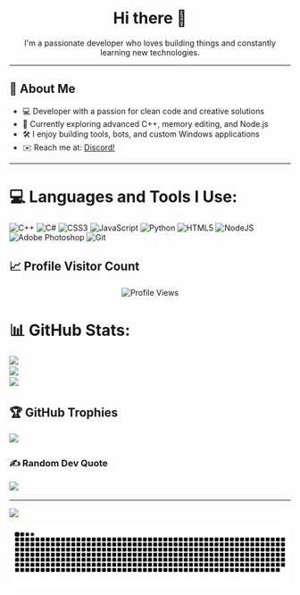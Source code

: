 <h1 align="center">Hi there 👋</h1>
<p align="center">I'm a passionate developer who loves building things and constantly learning new technologies.</p>

---  

## 🚀 About Me

- 💻 Developer with a passion for clean code and creative solutions  
- 🌱 Currently exploring advanced C++, memory editing, and Node.js  
- 🛠️ I enjoy building tools, bots, and custom Windows applications  
- ✉️ Reach me at: [Discord!](https://discord.com/users/252912912375480320)

---

# 💻 Languages and Tools I Use:
![C++](https://img.shields.io/badge/c++-%2300599C.svg?style=for-the-badge&logo=c%2B%2B&logoColor=white) ![C#](https://img.shields.io/badge/c%23-%23239120.svg?style=for-the-badge&logo=csharp&logoColor=white) ![CSS3](https://img.shields.io/badge/css3-%231572B6.svg?style=for-the-badge&logo=css3&logoColor=white) ![JavaScript](https://img.shields.io/badge/javascript-%23323330.svg?style=for-the-badge&logo=javascript&logoColor=%23F7DF1E) ![Python](https://img.shields.io/badge/python-3670A0?style=for-the-badge&logo=python&logoColor=ffdd54) ![HTML5](https://img.shields.io/badge/html5-%23E34F26.svg?style=for-the-badge&logo=html5&logoColor=white) ![NodeJS](https://img.shields.io/badge/node.js-6DA55F?style=for-the-badge&logo=node.js&logoColor=white) ![Adobe Photoshop](https://img.shields.io/badge/adobe%20photoshop-%2331A8FF.svg?style=for-the-badge&logo=adobe%20photoshop&logoColor=white) ![Git](https://img.shields.io/badge/git-%23F05033.svg?style=for-the-badge&logo=git&logoColor=white)
## 📈 Profile Visitor Count

<p align="center">
  <img src="https://count.getloli.com/get/@myexistences?theme=moebooru" alt="Profile Views" />
</p>


# 📊 GitHub Stats:
![](https://github-readme-stats.vercel.app/api?username=myexistences&theme=dark&hide_border=false&include_all_commits=true&count_private=false)<br/>
![](https://nirzak-streak-stats.vercel.app/?user=myexistences&theme=dark&hide_border=false)<br/>
![](https://github-readme-stats.vercel.app/api/top-langs/?username=myexistences&theme=dark&hide_border=false&include_all_commits=true&count_private=false&layout=compact)

## 🏆 GitHub Trophies
![](https://github-profile-trophy.vercel.app/?username=myexistences&theme=radical&no-frame=false&no-bg=false&margin-w=4)

### ✍️ Random Dev Quote
![](https://quotes-github-readme.vercel.app/api?type=horizontal&theme=radical)

---
[![](https://visitcount.itsvg.in/api?id=myexistences&icon=0&color=0)](https://visitcount.itsvg.in)

<!-- Proudly created with GPRM ( https://gprm.itsvg.in ) -->


<picture>
  <source media="(prefers-color-scheme: dark)" srcset="https://github.com/myexistences/myexistences/raw/refs/heads/output/github-snake-dark.svg" />
  <source media="(prefers-color-scheme: light)" srcset="https://github.com/myexistences/myexistences/raw/refs/heads/output/github-snake.svg" />
  <img alt="github-snake" src="https://github.com/myexistences/myexistences/raw/refs/heads/output/github-snake.svg" />
</picture>
